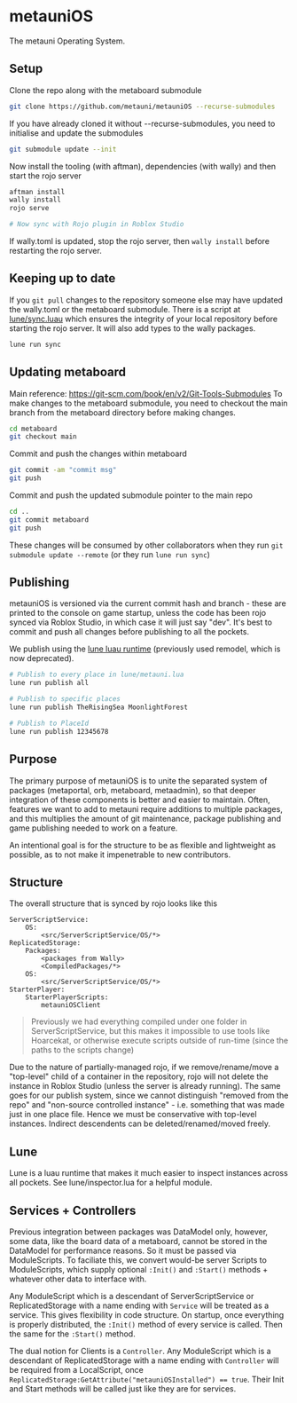 # metauniOS
The metauni Operating System.

## Setup
Clone the repo along with the metaboard submodule
```bash
git clone https://github.com/metauni/metauniOS --recurse-submodules
```
If you have already cloned it without --recurse-submodules, you need to initialise and update the submodules
```bash
git submodule update --init
```

Now install the tooling (with aftman), dependencies (with wally) and then start the rojo server
```bash
aftman install
wally install
rojo serve

# Now sync with Rojo plugin in Roblox Studio
```

If wally.toml is updated, stop the rojo server, then `wally install` before
restarting the rojo server.

## Keeping up to date
If you `git pull` changes to the repository someone else may have updated the wally.toml or the metaboard submodule.
There is a script at [lune/sync.luau](./lune/sync.luau) which ensures the integrity of your local repository before
starting the rojo server. It will also add types to the wally packages.
```bash
lune run sync
```

## Updating metaboard
Main reference: https://git-scm.com/book/en/v2/Git-Tools-Submodules
To make changes to the metaboard submodule, you need to checkout the main branch from the metaboard directory before
making changes.
```bash
cd metaboard
git checkout main
```
Commit and push the changes within metaboard
```bash
git commit -am "commit msg"
git push
```
Commit and push the updated submodule pointer to the main repo
```bash
cd ..
git commit metaboard
git push
```

These changes will be consumed by other collaborators when they run `git submodule update --remote` (or they run `lune run sync`)

## Publishing
metauniOS is versioned via the current commit hash and branch - these are printed
to the console on game startup, unless the code has been rojo synced via Roblox
Studio, in which case it will just say "dev".
It's best to commit and push all changes before publishing to all the pockets.

We publish using the [lune luau runtime](https://lune-org.github.io/docs)
(previously used remodel, which is now deprecated).
```bash
# Publish to every place in lune/metauni.lua
lune run publish all

# Publish to specific places
lune run publish TheRisingSea MoonlightForest

# Publish to PlaceId
lune run publish 12345678
```

## Purpose

The primary purpose of metauniOS is to unite the separated system of packages (metaportal, orb, metaboard, metaadmin), so that deeper integration of these components is better and easier to maintain. Often, features we want to add to metauni require additions to multiple packages, and this multiplies the amount of git maintenance, package publishing and game publishing needed to work on a feature.

An intentional goal is for the structure to be as flexible and lightweight as possible, as to not make it impenetrable to new contributors.

## Structure

The overall structure that is synced by rojo looks like this

```
ServerScriptService:
	OS:
		<src/ServerScriptService/OS/*>
ReplicatedStorage:
	Packages:
		<packages from Wally>
		<CompiledPackages/*>
	OS:
		<src/ServerScriptService/OS/*>
StarterPlayer:
	StarterPlayerScripts:
		metauniOSClient
```

> Previously we had everything compiled under one folder in ServerScriptService, but this makes it impossible to use tools like Hoarcekat, or otherwise execute scripts outside of run-time (since the paths to the scripts change)

Due to the nature of partially-managed rojo, if we remove/rename/move a "top-level" child of a container in the repository, rojo will not delete the instance in Roblox Studio (unless the server is already running). The same goes for our publish system, since we cannot distinguish "removed from the repo" and "non-source controlled instance" - i.e. something that was made just in one place file. Hence we must be conservative with top-level instances. Indirect descendents can be deleted/renamed/moved freely.

## Lune

Lune is a luau runtime that makes it much easier to inspect instances across all pockets. See lune/inspector.lua for a helpful module.

## Services + Controllers

Previous integration between packages was DataModel only, however, some data, like the board data of a metaboard, cannot be stored in the DataModel for performance reasons. So it must be passed via ModuleScripts. To faciliate this, we convert would-be server Scripts to ModuleScripts, which supply optional `:Init()` and `:Start()` methods + whatever other data to interface with.

Any ModuleScript which is a descendant of ServerScriptService or ReplicatedStorage with a name ending with `Service` will be treated as a service. This gives flexibility in code structure. On startup, once everything is properly distributed, the `:Init()` method of every service is called. Then the same for the `:Start()` method.

The dual notion for Clients is a `Controller`. Any ModuleScript which is a descendant of ReplicatedStorage with a name ending with `Controller` will be required from a LocalScript, once `ReplicatedStorage:GetAttribute("metauniOSInstalled") == true`. Their Init and Start methods will be called just like they are for services.